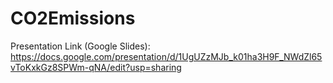 # CO2Emissions

Presentation Link (Google Slides): https://docs.google.com/presentation/d/1UgUZzMJb_k01ha3H9F_NWdZl65vToKxkGz8SPWm-qNA/edit?usp=sharing

